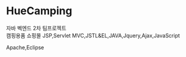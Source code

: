 # HueCamping
자바 벡엔드 2차 팀프로젝트<br/>
캠핑용품 쇼핑몰
JSP,Servlet MVC,JSTL&EL,JAVA,Jquery,Ajax,JavaScript

Apache,Eclipse
